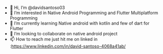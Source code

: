 - 👋 Hi, I’m @davidsantoso03
- 👀 I’m interested in Native Android Programming and Flutter Multiplatform Programming
- 🌱 I’m currently learning Native android with kotlin and few of dart for Flutter
- 💞️ I’m looking to collaborate on native android project
- 📫 How to reach me just hit me on linked in :https://www.linkedin.com/in/david-santoso-4068a41ab/

<!---
davidsantoso03/davidsantoso03 is a ✨ special ✨ repository because its `README.md` (this file) appears on your GitHub profile.
You can click the Preview link to take a look at your changes.
--->
